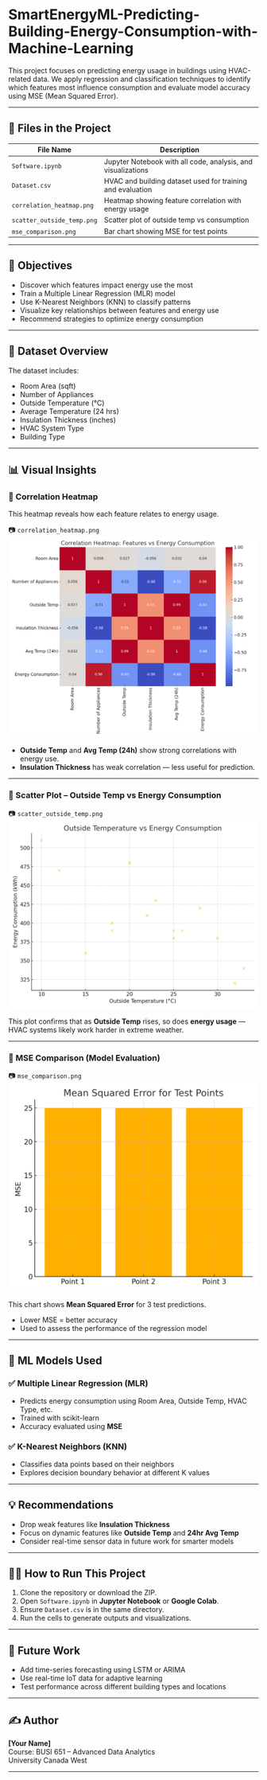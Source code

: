 # SmartEnergyML-Predicting-Building-Energy-Consumption-with-Machine-Learning

This project focuses on predicting energy usage in buildings using HVAC-related data. We apply regression and classification techniques to identify which features most influence consumption and evaluate model accuracy using MSE (Mean Squared Error).

---

## 📁 Files in the Project

| File Name            | Description                                                                 |
|----------------------|-----------------------------------------------------------------------------|
| `Software.ipynb`     | Jupyter Notebook with all code, analysis, and visualizations                |
| `Dataset.csv`        | HVAC and building dataset used for training and evaluation                  |
| `correlation_heatmap.png` | Heatmap showing feature correlation with energy usage                  |
| `scatter_outside_temp.png`| Scatter plot of outside temp vs consumption                            |
| `mse_comparison.png` | Bar chart showing MSE for test points                                       |

---

## 🧠 Objectives

- Discover which features impact energy use the most
- Train a Multiple Linear Regression (MLR) model
- Use K-Nearest Neighbors (KNN) to classify patterns
- Visualize key relationships between features and energy use
- Recommend strategies to optimize energy consumption

---

## 🧪 Dataset Overview

The dataset includes:
- Room Area (sqft)
- Number of Appliances
- Outside Temperature (°C)
- Average Temperature (24 hrs)
- Insulation Thickness (inches)
- HVAC System Type
- Building Type

---

## 📊 Visual Insights

### 🔶 Correlation Heatmap

This heatmap reveals how each feature relates to energy usage.

📷 `correlation_heatmap.png`  
![Correlation Heatmap](correlation_heatmap.png)

- **Outside Temp** and **Avg Temp (24h)** show strong correlations with energy use.
- **Insulation Thickness** has weak correlation — less useful for prediction.

---

### 🔷 Scatter Plot – Outside Temp vs Energy Consumption

📷 `scatter_outside_temp.png`  
![Outside Temp vs Energy Consumption](scatter_outside_temp.png)

This plot confirms that as **Outside Temp** rises, so does **energy usage** — HVAC systems likely work harder in extreme weather.

---

### 🔺 MSE Comparison (Model Evaluation)

📷 `mse_comparison.png`  
![MSE Comparison](mse_comparison.png)

This chart shows **Mean Squared Error** for 3 test predictions.  
- Lower MSE = better accuracy  
- Used to assess the performance of the regression model

---

## 🤖 ML Models Used

### ✅ Multiple Linear Regression (MLR)
- Predicts energy consumption using Room Area, Outside Temp, HVAC Type, etc.
- Trained with scikit-learn
- Accuracy evaluated using **MSE**

### ✅ K-Nearest Neighbors (KNN)
- Classifies data points based on their neighbors
- Explores decision boundary behavior at different K values

---

## 💡 Recommendations

- Drop weak features like **Insulation Thickness**
- Focus on dynamic features like **Outside Temp** and **24hr Avg Temp**
- Consider real-time sensor data in future work for smarter models

---

## 🧑‍💻 How to Run This Project

1. Clone the repository or download the ZIP.
2. Open `Software.ipynb` in **Jupyter Notebook** or **Google Colab**.
3. Ensure `Dataset.csv` is in the same directory.
4. Run the cells to generate outputs and visualizations.

---

## 🔮 Future Work

- Add time-series forecasting using LSTM or ARIMA
- Use real-time IoT data for adaptive learning
- Test performance across different building types and locations

---

## ✍️ Author

**[Your Name]**  
Course: BUSI 651 – Advanced Data Analytics  
University Canada West

---
